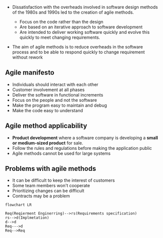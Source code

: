 - Dissatisfaction with the overheads involved in software design methods of the 1980s and 1990s led to the creation of agile methods. 
	- Focus on the code rather than the design
	- Are based on an iterative approach to software development 
	- Are intended to deliver working software quickly and evolve this quickly to meet changing requirements. 
 
 - The aim of agile methods is to reduce overheads in the software process and to be able to respond quickly to change requirement without rework
## Agile manifesto
- Individuals should interact with each other
- Customer involvement at all phases
- Deliver the software in functional increments
- Focus on the people and not the software
- Make the program easy to maintain and debug
- Make the code easy to understand

## Agile method applicability
- **Product development** where a software company is developing a **small or medium-sized product** for sale.
- Follow the rules and regulations before making the application public
- Agile methods cannot be used for large systems

## Problems with agile methods
- It can be difficult to keep the interest of customers
- Some team members won't cooperate
- Prioritizing changes can be difficult 
- Contracts may be a problem

```mermaid
flowchart LR

Req(Reqierment Enginerring)-->rs(Requirements specification)
rs-->d(Implmetation)
d-->d
Req--->d
Req-->Req
```
